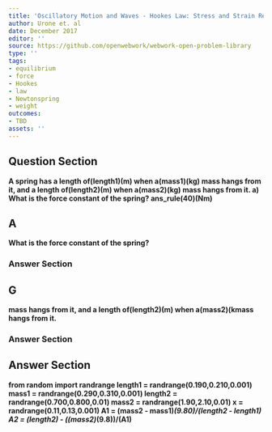 ```yaml
---
title: 'Oscillatory Motion and Waves - Hookes Law: Stress and Strain Revisited'
author: Urone et. al
date: December 2017
editor: ''
source: https://github.com/openwebwork/webwork-open-problem-library
type: ''
tags:
- equilibrium
- force
- Hookes
- law
- Newtonspring
- weight
outcomes:
- TBD
assets: ''
---
```


## Question Section 

<b>
A spring has a length of(length1)(m) when a(mass1)(kg) mass hangs from it, and a length of(length2)(m) when a(mass2)(kg) mass hangs from it.
a)  What is the force constant of the spring? 
ans_rule(40)(Nm)

## A
 What is the force constant of the spring? 
### Answer Section
## G
mass hangs from it, and a length of(length2)(m) when a(mass2)(kmass hangs from it.
### Answer Section


## Answer Section

from random import randrange
length1 = randrange(0.190,0.210,0.001)
mass1 = randrange(0.290,0.310,0.001)
length2 = randrange(0.700,0.800,0.01)
mass2 = randrange(1.90,2.10,0.01)
x = randrange(0.11,0.13,0.001)
A1 = (mass2 - mass1)*(9.80)/(length2 - length1)
A2 = (length2) - ((mass2)*(9.8))/(A1)